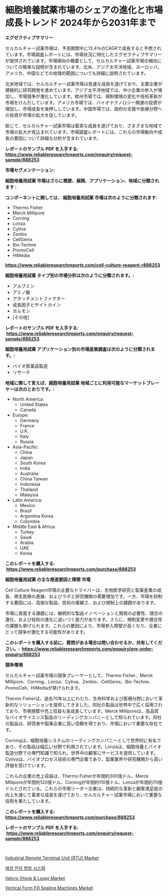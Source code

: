 <p><h1>細胞培養試薬市場のシェアの進化と市場成長トレンド 2024年から2031年まで</h1></p><p><strong>エグゼクティブサマリー</strong></p>
<p><p>セルカルチャー試薬市場は、予測期間中に13.4％のCAGRで成長すると予想されています。市場調査レポートには、市場状況に特化したエグゼクティブサマリーが提供されています。市場傾向の概要として、セルカルチャー試薬市場の傾向についての簡単な説明が含まれています。北米、アジア太平洋地域、ヨーロッパ、アメリカ、中国などでの地理的範囲についても詳細に説明されています。</p><p>北米地域では、セルカルチャー試薬市場は急速な成長を遂げており、主要企業が積極的に研究開発を進めています。アジア太平洋地域では、中小企業の参入が増加し、市場競争が激化しています。欧州市場では、規制環境の変化や技術革新が市場をけん引しています。アメリカ市場では、バイオテクノロジー関連の投資が増加し、市場成長を後押ししています。中国市場では、政府の支援や医療分野への投資が市場の拡大を促しています。</p><p>総じて、セルカルチャー試薬市場は着実な成長を遂げており、さまざまな地域で市場の拡大が見込まれています。市場調査レポートには、これらの市場動向や成長の要因について詳細な分析が含まれています。</p></p>
<p><strong>レポートのサンプル PDF を入手する: <a href="https://www.reliableresearchreports.com/enquiry/request-sample/888253">https://www.reliableresearchreports.com/enquiry/request-sample/888253</a></strong></p>
<p><strong>市場セグメンテーション:</strong></p>
<p><strong> 細胞培養用試薬 市場はさらに概要、展開、アプリケーション、地域に分類されます :</strong></p>
<p><strong>コンポーネントに関しては、 細胞培養用試薬 市場は次のように分類されます: &nbsp;</strong></p>
<p><ul><li>Thermo Fisher</li><li>Merck Millipore</li><li>Corning</li><li>Lonza</li><li>Cytiva</li><li>Zenbio</li><li>CellGenix</li><li>Bio-Techne</li><li>PromoCell</li><li>HiMedia</li></ul></p>
<p><strong><a href="https://www.reliableresearchreports.com/cell-culture-reagent-r888253">https://www.reliableresearchreports.com/cell-culture-reagent-r888253</a></strong></p>
<p><strong> 細胞培養用試薬 タイプ別の市場分析は次のように分類されます。:</strong></p>
<p><ul><li>アルブミン</li><li>アミノ酸</li><li>アタッチメントファクター</li><li>成長因子とサイトカイン</li><li>ホルモン</li><li>[その他]</li></ul></p>
<p><strong>レポートのサンプル PDF を入手する: &nbsp;<a href="https://www.reliableresearchreports.com/enquiry/request-sample/888253">https://www.reliableresearchreports.com/enquiry/request-sample/888253</a></strong></p>
<p><strong> 細胞培養用試薬 アプリケーション別の市場産業調査は次のように分類されます。:</strong></p>
<p><ul><li>バイオ医薬品製造</li><li>リサーチ</li></ul></p>
<p><strong>地域に関して言えば、細胞培養用試薬 地域ごとに利用可能なマーケットプレーヤーは次のとおりです。:</strong></p>
<p><ul>
    <li>
        North America:
        <ul>
            <li>United States</li>
            <li>Canada</li>
        </ul>
    </li>
    <li>
        Europe:
        <ul>
            <li>Germany</li>
            <li>France</li>
            <li>U.K.</li>
            <li>Italy</li>
            <li>Russia</li>
        </ul>
    </li>
    <li>
        Asia-Pacific:
        <ul>
            <li>China</li>
            <li>Japan</li>
            <li>South Korea</li>
            <li>India</li>
            <li>Australia</li>
            <li>China Taiwan</li>
            <li>Indonesia</li>
            <li>Thailand</li>
            <li>Malaysia</li>
        </ul>
    </li>
    <li>
        Latin America:
        <ul>
            <li>Mexico</li>
            <li>Brazil</li>
            <li>Argentina Korea</li>
            <li>Colombia</li>
        </ul>
    </li>
    <li>
        Middle East & Africa:
        <ul>
            <li>Turkey</li>
            <li>Saudi</li>
            <li>Arabia</li>
            <li>UAE</li>
            <li>Korea</li>
        </ul>
    </li>
    </ul></p>
<p><strong>このレポートを購入する: &nbsp;<a href="https://www.reliableresearchreports.com/purchase/888253">https://www.reliableresearchreports.com/purchase/888253</a></strong></p>
<p><strong>細胞培養用試薬 の主な推進要因と障壁 市場</strong></p>
<p><p>Cell Culture Reagent市場の主要なドライバーは、生物医学研究と製薬産業の成長、再生医療の進展、およびラボと研究機関の需要増加です。一方、市場を抑制する要因には、高価な製品、技術の複雑さ、および規制上の課題があります。</p><p>市場に直面する課題には、継続的な製品イノベーションと開発の必要性、競合の激化、および技術の進化に追いつく能力があります。さらに、規制変更や適合性の課題も挙げられます。これらの要因により、市場参入障壁が高くなり、企業にとって競争が激化する可能性があります。</p></p>
<p><strong>このレポートを購入する前に、質問がある場合は問い合わせるか、共有してください。:&nbsp; <a href="https://www.reliableresearchreports.com/enquiry/pre-order-enquiry/888253">https://www.reliableresearchreports.com/enquiry/pre-order-enquiry/888253</a></strong></p>
<p><strong>競争環境</strong></p>
<p><p>セルカルチャー試薬市場の競争プレーヤーとして、Thermo Fisher、Merck Millipore、Corning、Lonza、Cytiva、Zenbio、CellGenix、Bio-Techne、PromoCell、HiMediaが挙げられます。</p><p>Thermo Fisherは、過去70年以上にわたり、生命科学および医療分野において革新的なソリューションを提供してきました。同社の製品は世界中で広く採用されており、市場規模や売上収益も急成長しています。Merck Milliporeは、高品質なバイオサイエンス製品のリーディングカンパニーとして知られています。同社の製品は、研究者や製薬企業に高い信頼を得ており、市場において重要な存在です。</p><p>Corningは、細胞培養システムのリーディングカンパニーとして世界的に有名であり、その製品は幅広い分野で利用されています。Lonzaは、細胞培養とバイオ製造分野での専門知識で知られ、世界中の顧客にサービスを提供しています。Cytivaは、バイオプロセス技術の専門企業であり、製薬業界や研究機関から高い評価を受けています。</p><p>これらの企業の売上収益は、Thermo Fisherが年間約300億ドル、Merck Milliporeが年間約120億ドル、Corningが年間約110億ドル、Lonzaが年間約70億ドルとされている。これらの市場リーダー企業は、持続的な革新と顧客満足度の向上を通じて着実な成長を遂げており、セルカルチャー試薬市場において重要な役割を果たしています。</p></p>
<p><strong>このレポートを購入する: &nbsp; <a href="https://www.reliableresearchreports.com/purchase/888253">https://www.reliableresearchreports.com/purchase/888253</a></strong></p>
<p><strong>レポートのサンプル PDF を入手する: &nbsp;<a href="https://www.reliableresearchreports.com/enquiry/request-sample/888253">https://www.reliableresearchreports.com/enquiry/request-sample/888253</a></strong><strong></strong></p>
<p>&nbsp;</p>
<p><p><a href="https://github.com/Sinjinluong3e0awx2m195k76/Market-Research-Report-List-2/blob/main/industrial-remote-terminal-unit-rtu-market.md">Industrial Remote Terminal Unit (RTU) Market</a></p><p><a href="https://github.com/darrellockm3ytan895656/Market-Research-Report-List-1/blob/main/909197824783.md">해양 전자 항법 시스템</a></p><p><a href="https://github.com/shotows/Market-Research-Report-List-2/blob/main/velcro-hook-loop-market.md">Velcro (Hook & Loop) Market</a></p><p><a href="https://github.com/beatblasta/Market-Research-Report-List-2/blob/main/vertical-form-fill-sealing-machines-market.md">Vertical Form Fill Sealing Machines Market</a></p></p>